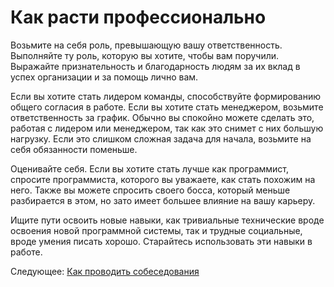 # Как расти профессионально
[//]: # (Version:1.0.0)
Возьмите на себя роль, превышающую вашу ответственность. Выполняйте ту роль, которую вы хотите, чтобы вам поручили. Выражайте признательность и благодарность людям за их вклад в успех организации и за помощь лично вам.

Если вы хотите стать лидером команды, способствуйте формированию общего согласия в работе. Если вы хотите стать менеджером, возьмите ответственность за график. Обычно вы спокойно можете сделать это, работая с лидером или менеджером, так как это снимет с них большую нагрузку. Если это слишком сложная задача для начала, возьмите на себя обязанности поменьше.

Оценивайте себя. Если вы хотите стать лучше как программист, спросите программиста, которого вы уважаете, как стать похожим на него. Также вы можете спросить своего босса, который меньше разбирается в этом, но зато имеет большее влияние на вашу карьеру.

Ищите пути освоить новые навыки, как тривиальные технические вроде освоения новой программной системы, так и трудные социальные, вроде умения писать хорошо. Старайтесь использовать эти навыки в работе.

Следующее: [Как проводить собеседования](06-How-to-Evaluate-Interviewees.md)